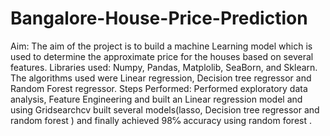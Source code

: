 # Bangalore-House-Price-Prediction
Aim: The aim of the project is to build a machine Learning model which is used to determine the approximate price for the houses based on several features.
Libraries used: Numpy, Pandas, Matplolib, SeaBorn, and Sklearn.
The algorithms used were Linear regression, Decision tree regressor and Random
Forest regressor.
Steps Performed: Performed exploratory data analysis, Feature Engineering and
built an Linear regression model and using Gridsearchcv built several
models(lasso, Decision tree regressor and random forest ) and finally
achieved 98℅ accuracy using random forest .



